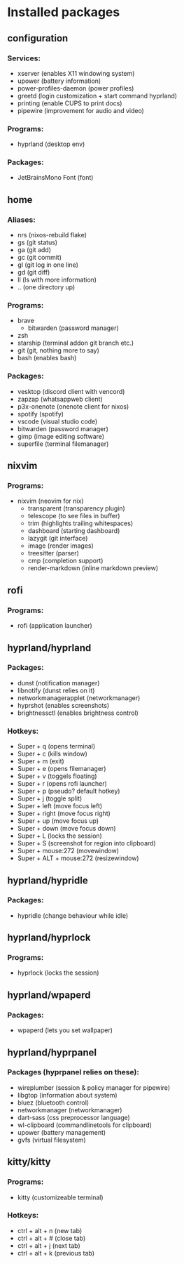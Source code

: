 # Installed packages

## configuration

### Services:
- xserver (enables X11 windowing system)
- upower (battery information)
- power-profiles-daemon (power profiles)
- greetd (login customization + start command hyprland)
- printing (enable CUPS to print docs)
- pipewire (improvement for audio and video)

### Programs:
- hyprland (desktop env)

### Packages:
- JetBrainsMono Font (font)

## home

### Aliases:
- nrs (nixos-rebuild flake)
- gs (git status)
- ga (git add)
- gc (git commit)
- gl (git log in one line)
- gd (git diff)
- ll (ls with more information)
- .. (one directory up)

### Programs:
- brave 
    - bitwarden (password manager)
- zsh
- starship (terminal addon git branch etc.)
- git (git, nothing more to say)
- bash (enables bash)

### Packages:
- vesktop (discord client with vencord)
- zapzap (whatsappweb client)
- p3x-onenote (onenote client for nixos)
- spotify (spotify)
- vscode (visual studio code)
- bitwarden (password manager)
- gimp (image editing software)
- superfile (terminal filemanager)

## nixvim

### Programs:
- nixvim (neovim for nix) 
    - transparent (transparency plugin)
    - telescope (to see files in buffer)
    - trim (highlights trailing whitespaces)
    - dashboard (starting dashboard)
    - lazygit (git interface)
    - image (render images)
    - treesitter (parser)
    - cmp (completion support)
    - render-markdown (inline markdown preview)

## rofi
### Programs:
- rofi (application launcher)

## hyprland/hyprland
### Packages:
- dunst (notification manager)
- libnotify (dunst relies on it)
- networkmanagerapplet (networkmanager)
- hyprshot (enables screenshots)
- brightnessctl (enables brightness control)
### Hotkeys:
- Super + q (opens terminal)
- Super + c (kills window)
- Super + m (exit)
- Super + e (opens filemanager)
- Super + v (toggels floating)
- Super + r (opens rofi launcher)
- Super + p (pseudo? default hotkey)
- Super + j (toggle split)
- Super + left (move focus left)
- Super + right (move focus right)
- Super + up (move focus up)
- Super + down (move focus down)
- Super + L (locks the session)
- Super + S (screenshot for region into clipboard)
- Super + mouse:272 (movewindow)
- Super + ALT + mouse:272 (resizewindow)

## hyprland/hypridle
### Packages:
- hypridle (change behaviour while idle)

## hyprland/hyprlock
### Programs:
- hyprlock (locks the session)

## hyprland/wpaperd
### Packages:
- wpaperd (lets you set wallpaper)

## hyprland/hyprpanel
### Packages (hyprpanel relies on these):
- wireplumber (session & policy manager for pipewire)
- libgtop (information about system)
- bluez (bluetooth control)
- networkmanager (networkmanager)
- dart-sass (css preprocessor language)
- wl-clipboard (commandlinetools for clipboard)
- upower (battery management)
- gvfs (virtual filesystem)

## kitty/kitty
### Programs:
- kitty (customizeable terminal)

### Hotkeys:
- ctrl + alt + n (new tab)
- ctrl + alt + # (close tab)
- ctrl + alt + j (next tab)
- ctrl + alt + k (previous tab)
